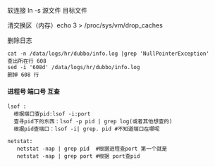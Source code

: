 软连接 ln -s 源文件 目标文件

清交换区（内存）echo 3 > /proc/sys/vm/drop_caches


删除日志
```
cat -n /data/logs/hr/dubbo/info.log |grep 'NullPointerException'
查出所在行 608 
sed -i '608d' /data/logs/hr/dubbo/info.log
删掉 608 行
```
#### 进程号 端口号 互查
```
lsof :
  根据端口查pid:lsof -i:port 
  查寻pid下的东西：lsof -p pid | grep log(或者其他想查的)
  根据pid查端口：lsof -i| grep. pid #不知道端口在哪呢

netstat:
   netstat -nap | grep pid  #根据进程查port 第一个就是
   netstat -nap | grep port #根据 port查pid
```
